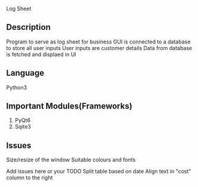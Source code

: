 Log Sheet

## Description
Program to serve as log sheet for business
GUI is connected to a database to store all user inputs
User inputs are customer details
Data from database is fetched and displaed in UI

## Language
Python3 

## Important Modules(Frameworks)
1. PyQt6
2. Sqite3 

## Issues
Size/resize of the window
Suitable colours and fonts

Add issues here or your TODO
Split table based on date
Align text in "cost" column to the right




